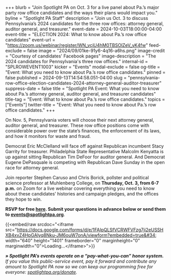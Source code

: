 +++
blurb = "Join Spotlight PA on Oct. 3 for a live panel about Pa.’s major party row office candidates and the ways their plans would impact you."
byline = "Spotlight PA Staff"
description = "Join us Oct. 3 to discuss Pennsylvania’s 2024 candidates for the three row offices: attorney general, auditor general, and treasurer."
event-date = 2024-10-03T18:00:00-04:00
event-title = "ELECTION 2024: What to know about Pa.’s row office candidates"
event-url = "https://zoom.us/webinar/register/WN_vcjU4hM0TBSOlZeV_yK4fw"
feed-exclude = false
image = "2024/09/01ke-91y6-4q16-a6hs.png"
image-credit = "Courtesy of candidates' Facebook pages"
image-description = "The 2024 candidates for Pennsylvania's three row offices."
internal-id = "SPLROWEVENT1003"
kicker = "Events"
modal-exclude = false
og-title = "Event: What you need to know about Pa.’s row office candidates."
pinned = false
published = 2024-09-13T14:54:58.051-04:00
slug = "pennsylvania-row-office-election-candidates-2024-attorney-general-auditor-treasurer"
suppress-date = false
title = "Spotlight PA Event: What you need to know about Pa.’s attorney general, auditor general, and treasurer candidates"
title-tag = "Event: What to know about Pa.’s row office candidates."
topics = ["Events"]
twitter-title = "Event: What you need to know about Pa.’s row office candidates."
+++

On Nov. 5, Pennsylvania voters will choose their next attorney general, auditor general, and treasurer. These row office positions come with considerable power over the state’s finances, the enforcement of its laws, and how it monitors for waste and fraud.

Democrat Eric McClelland will face off against Republican incumbent Stacy Garrity for treasurer. Philadelphia State Representative Malcolm Kenyatta is up against sitting Republican Tim DeFoor for auditor general. And Democrat Eugene DePasquale is competing with Republican Dave Sunday in the open race for attorney general.

Join reporter Stephen Caruso and Chris Borick, pollster and political science professor at Muhlenberg College, on <strong>Thursday, Oct. 3, from 6-7 p.m.</strong> on Zoom for a live webinar covering everything you need to know about these candidates’ histories and campaign pledges, and the offices they hope to win.

<strong>RSVP for free </strong><a href="https://zoom.us/webinar/register/WN_vcjU4hM0TBSOlZeV_yK4fw"><strong>here</strong></a><strong>. Submit your questions in advance below or send them to </strong><a href="mailto:events@spotlightpa.org"><strong>events@spotlightpa.org</strong></a>.

{{<embed/raw srcdoc="&lt;iframe src=&#34;https://docs.google.com/forms/d/e/1FAIpQLSfVCRWFVFzg7ji2eUSSHXB4xvZ4HpGAlyq8Nku-JM6ouW7onA/viewform?embedded=true&#34; width=&#34;640&#34; height=&#34;1401&#34; frameborder=&#34;0&#34; marginheight=&#34;0&#34; marginwidth=&#34;0&#34;&gt;Loading…&lt;/iframe&gt;">}}

<strong><em>» Spotlight PA’s events operate on a “pay-what-you-can” honor system.</em></strong><em> If you value this public-service event, pay it forward and contribute any amount to Spotlight PA now so we can keep our programming free for everyone: </em><a href="http://spotlightpa.org/donate"><em>spotlightpa.org/donate</em></a><em>.</em>

